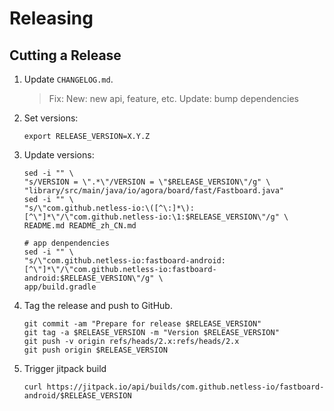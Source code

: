 Releasing
=========

Cutting a Release
-----------------

1. Update `CHANGELOG.md`.
   > Fix:
   > New: new api, feature, etc.
   > Update: bump dependencies
2. Set versions:

    ```
    export RELEASE_VERSION=X.Y.Z
    ```
3. Update versions:
   ```shell
   sed -i "" \
   "s/VERSION = \".*\"/VERSION = \"$RELEASE_VERSION\"/g" \
   "library/src/main/java/io/agora/board/fast/Fastboard.java"
   sed -i "" \
   "s/\"com.github.netless-io:\([^\:]*\):[^\"]*\"/\"com.github.netless-io:\1:$RELEASE_VERSION\"/g" \
   README.md README_zh_CN.md
   
   # app denpendencies
   sed -i "" \
   "s/\"com.github.netless-io:fastboard-android:[^\"]*\"/\"com.github.netless-io:fastboard-android:$RELEASE_VERSION\"/g" \
   app/build.gradle
    ```
4. Tag the release and push to GitHub.
   ```shell
   git commit -am "Prepare for release $RELEASE_VERSION"
   git tag -a $RELEASE_VERSION -m "Version $RELEASE_VERSION"
   git push -v origin refs/heads/2.x:refs/heads/2.x
   git push origin $RELEASE_VERSION
   ```

5. Trigger jitpack build
   ```shell
   curl https://jitpack.io/api/builds/com.github.netless-io/fastboard-android/$RELEASE_VERSION
   ```